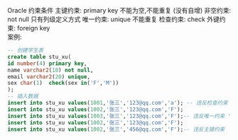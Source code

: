 Oracle 约束条件
	主键约束: primary key  不能为空,不能重复 (没有自增)
	非空约束: not null   只有列级定义方式
	唯一约束: unique	不能重复
	检查约束: check
	外键约束: foreign key	
案例:
```sql
-- 创建学生表
create table stu_xu(
id number(4) primary key,
name varchar2(10) not null,
email varchar2(20) unique,
sex char(1)  check(sex in('F','M'))
);
-- 插入数据
insert into stu_xu values(1001,'张三','123@qq.com','a'); -- 违反检查约束 'a'
insert into stu_xu values(1002,'张三','123@qq.com','F');
insert into stu_xu values(1003,'张三','123@qq.com','F');-- 违反唯一约束 '123@qq.com'
insert into stu_xu values(1002,'张三','123@qq.com','F');
insert into stu_xu values(1002,'张三','456@qq.com','F');-- 违反主键约束
```